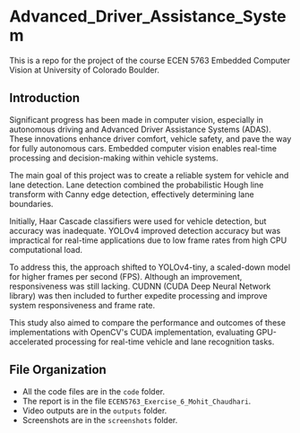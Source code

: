 # Advanced_Driver_Assistance_System

This is a repo for the project of the course ECEN 5763 Embedded Computer Vision at University of Colorado Boulder.

## Introduction

Significant progress has been made in computer vision, especially in autonomous driving and Advanced Driver Assistance Systems (ADAS). These innovations enhance driver comfort, vehicle safety, and pave the way for fully autonomous cars. Embedded computer vision enables real-time processing and decision-making within vehicle systems.

The main goal of this project was to create a reliable system for vehicle and lane detection. Lane detection combined the probabilistic Hough line transform with Canny edge detection, effectively determining lane boundaries.

Initially, Haar Cascade classifiers were used for vehicle detection, but accuracy was inadequate. YOLOv4 improved detection accuracy but was impractical for real-time applications due to low frame rates from high CPU computational load.

To address this, the approach shifted to YOLOv4-tiny, a scaled-down model for higher frames per second (FPS). Although an improvement, responsiveness was still lacking. CUDNN (CUDA Deep Neural Network library) was then included to further expedite processing and improve system responsiveness and frame rate.

This study also aimed to compare the performance and outcomes of these implementations with OpenCV's CUDA implementation, evaluating GPU-accelerated processing for real-time vehicle and lane recognition tasks.

## File Organization

- All the code files are in the `code` folder.
- The report is in the file `ECEN5763_Exercise_6_Mohit_Chaudhari`.
- Video outputs are in the `outputs` folder.
- Screenshots are in the `screenshots` folder.